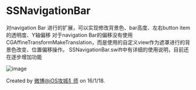 # SSNavigationBar
对navigation Bar 进行的扩展，可以实现修改背景色、bar高度、左右button item的透明度、Y轴偏移
对于navigation Bar的偏移没有使用CGAffineTransformMakeTranslation，而是使用的自定义view作为遮罩进行的背景色改变、位置偏移操作。
SSNavigationBar.swift中有详细的使用说明，目前还在逐步增加功能

![image](https://raw.githubusercontent.com/SSshareGitHub/SSNavigationBar/master/SSNavigationBar/Assets.xcassets/99999.dataset/5.gif)

Created by [微博@iOS攻城犭师](http://www.weibo.com/iosfarmer) on 16/1/18.
  

